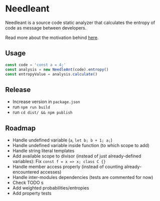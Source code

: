# Needleant

Needleant is a source code static analyzer that calculates the entropy of code as message between developers.

Read more about the motivation behind [here](https://haresfaiez.github.io/2024/08/24/Code-entropy-in-action-needleant-alpha-release.html).

## Usage

```javascript
const code = 'const a = 4;'
const analysis = new NeedleAnt(code).entropy()
const entropyValue = analysis.calculate()
```

## Release
  * Increase version in `package.json`
  * run `npm run build`
  * run `cd dist/ && npm publish`

## Roadmap
  * Handle undefined variable (`a`, `let b; b + 1; a;`)
  * Handle undefined variable inside function (to which scope to add)
  * Handle string literal templates
  * Add available scope to divisor (instead of just already-defined variables): Fix `const f = x => x; class C {}`
  * Handle member access properly (instead of counting already-encountered accesses)
  * Handle inter-modules dependencies (tests are commented for now)
  * Check TODO s
  * Add weighted probabilities/entropies
  * Add property tests
